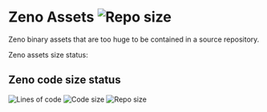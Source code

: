 # Zeno Assets ![Repo size](https://img.shields.io/github/repo-size/zenustech/zeno_assets)

Zeno binary assets that are too huge to be contained in a source repository.

Zeno assets size status:


## Zeno code size status

![Lines of code](https://img.shields.io/tokei/lines/github/zenustech/zeno)
![Code size](https://img.shields.io/github/languages/code-size/zenustech/zeno)
![Repo size](https://img.shields.io/github/repo-size/zenustech/zeno)
